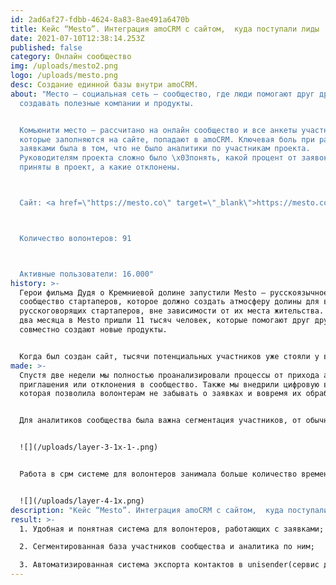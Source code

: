 ```yaml
---
id: 2ad6af27-fdbb-4624-8a83-8ae491a6470b
title: Кейс “Mesto”. Интеграция amoCRM с сайтом,  куда поступали лиды
date: 2021-07-10T12:38:14.253Z
published: false
category: Онлайн сообщество
img: /uploads/mesto2.png
logo: /uploads/mesto.png
desc: Создание единной базы внутри amoCRM.
about: "Место — социальная сеть — сообщество, где люди помогают друг другу
  создавать полезные компании и продукты.


  Комьюнити место — рассчитано на онлайн сообщество и все анкеты участников,
  которые заполняются на сайте, попадают в amoCRM. Ключевая боль при работе с
  заявками была в том, что не было аналитики по участникам проекта.
  Руководителям проекта сложно было \x03понять, какой процент от заявок были
  приняты в проект, а какие отклонены.



  Сайт: <a href=\"https://mesto.co\" target=\"_blank\">https://mesto.co</a>



  Количество волонтеров: 91



  Активные пользователи: 16.000"
history: >-
  Герои фильма Дудя о Кремниевой долине запустили Mesto — русскоязычное
  сообщество стартаперов, которое должно создать атмосферу долины для всех
  русскоговорящих стартаперов, вне зависимости от их места жительства. За первые
  два месяца в Mesto пришли 11 тысяч человек, которые помогают друг другу и
  совместно создают новые продукты.


  Когда был создан сайт, тысячи потенциальных участников уже стояли у виртуальных дверей, а у основателей не было даже площадки. Они за ночь сделали простой сайт и стали собирать заявки; за первые сутки их набралось 10 тысяч.
made: >-
  Спустя две недели мы полностью проанализировали процессы от прихода анкеты до
  приглашения или отклонения в сообщество. Также мы внедрили цифровую воронку,
  которая позволила волонтерам не забывать о заявках и вовремя их обрабатывать. 


  Для аналитиков сообщества была важна сегментация участников, от обычных школьников/студентов/предпринимателей до инвесторов. Мы поработали с сегментацией аудитории — это позволило определить какие участники уходят в отказ. 


  ![](/uploads/layer-3-1x-1-.png)


  Работа в срм системе для волонтеров занимала больше количество времени, они не успевали обрабатывать заявки достаточно быстро, что оборачивалось длительным временем ответа для претендента в участники #Место. Благодаря автоматическим задачам, волонтёры начали планировать своё рабочее время и обрабатывать большее количество заявок, а также планировать своё время. Теперь, заходя в amoCRM, волонтёры видят количество заявок, которые нужно обработать.


  ![](/uploads/layer-4-1x.png)
description: "Кейс “Mesto”. Интеграция amoCRM с сайтом,  куда поступали лиды "
result: >-
  1. Удобная и понятная система для волонтеров, работающих с заявками;

  2. Сегментированная база участников сообщества и аналитика по ним;

  3. Автоматизированная система экспорта контактов в unisender(сервис для рассылок) по определенным параметрам.
---
```


